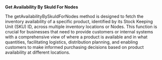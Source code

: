 **Get Availability By SkuId For Nodes**

The getAvailabilityBySkuIdForNodes method is designed to fetch the inventory availability of a specific product, identified by its Stock Keeping Unit (SKU) ID, across multiple inventory locations or Nodes. This function is crucial for businesses that need to provide customers or internal systems with a comprehensive view of where a product is available and in what quantities, facilitating logistics, distribution planning, and enabling customers to make informed purchasing decisions based on product availability at different locations.
